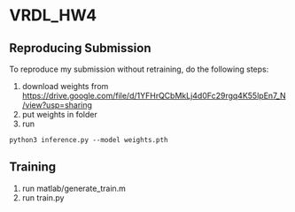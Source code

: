 # VRDL_HW4

## Reproducing Submission
To reproduce my submission without retraining, do the following steps:
1. download weights from https://drive.google.com/file/d/1YFHrQCbMkLj4d0Fc29rgq4K55lpEn7_N/view?usp=sharing
2. put weights in folder
3. run 
```
python3 inference.py --model weights.pth
```

## Training
1. run matlab/generate_train.m
2. run train.py